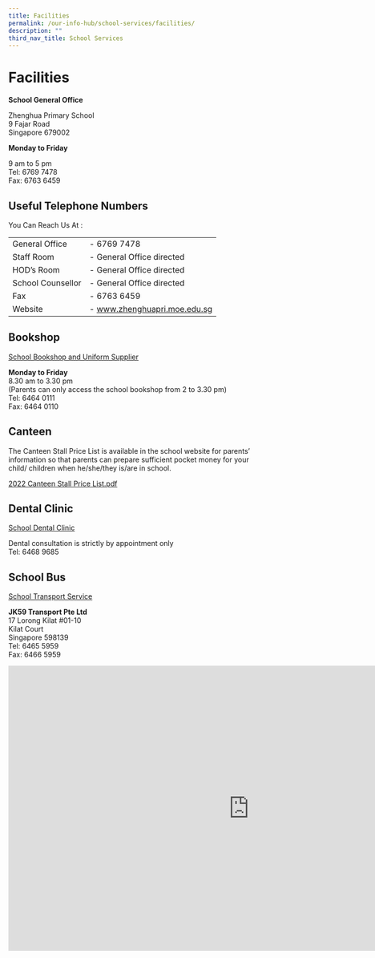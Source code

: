 ```yaml
---
title: Facilities
permalink: /our-info-hub/school-services/facilities/
description: ""
third_nav_title: School Services
---
```

# Facilities

**School General Office**

Zhenghua Primary School    
9 Fajar Road   
Singapore 679002

**Monday to Friday**

9 am to 5 pm    
Tel: 6769 7478    
Fax: 6763 6459

Useful Telephone Numbers
------------------------


You Can Reach Us At :

|                   |                                     |
|-------------------|-------------------------------------|
| General Office    | -        6769 7478                  |
| Staff Room        | -        General Office directed    |
| HOD’s Room        | -        General Office directed    |
| School Counsellor | -        General Office directed    |
| Fax               | -        6763 6459                  |
| Website           | -        <a target="_blank" href="http://www.zhenghuapri.moe.edu.sg/">www.zhenghuapri.moe.edu.sg</a> |


## Bookshop

<u>School Bookshop and Uniform Supplier</u>

**Monday to Friday**   
8.30 am to 3.30 pm   
(Parents can only access the school bookshop from 2 to 3.30 pm)   
Tel: 6464 0111   
Fax: 6464 0110

## Canteen

The Canteen Stall Price List is available in the school website for parents’ information so that parents can prepare sufficient pocket money for your child/ children when he/she/they is/are in school.  
  
<a target="_blank" href="/files/Our%20Info%20Hub/2023%20Canteen%20Stall%20Price%20List%20Final_171122.pdf">2022 Canteen Stall Price List.pdf</a>

## Dental Clinic

<u>School Dental Clinic</u>

Dental consultation is strictly by appointment only    
Tel: 6468 9685

## School Bus

<u>School Transport Service</u>

**JK59 Transport Pte Ltd**   
17 Lorong Kilat #01-10   
Kilat Court   
Singapore 598139   
Tel: 6465 5959   
Fax: 6466 5959

<iframe allowfullscreen="true" height="569" width="960" frameborder="0" src="https://docs.google.com/presentation/d/e/2PACX-1vSqj0a__SL7aWJRBHMzd8TnIO_KxR_TpVypUEFQnZk9fIG_KPOrhI5MoJlt-auRFzRNeQwI9n7w0ugY/embed?start=false&amp;loop=false&amp;delayms=3000"></iframe>